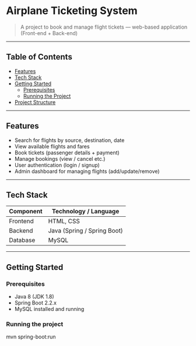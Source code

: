 # Airplane Ticketing System

> A project to book and manage flight tickets — web-based application (Front-end + Back-end)  

---

## Table of Contents

- [Features](#features)  
- [Tech Stack](#tech-stack)  
- [Getting Started](#getting-started)  
  - [Prerequisites](#prerequisites)  
  - [Running the Project](#running-the-project)  
- [Project Structure](#project-structure)  

---

## Features

- Search for flights by source, destination, date  
- View available flights and fares  
- Book tickets (passenger details + payment)  
- Manage bookings (view / cancel etc.)  
- User authentication (login / signup)  
- Admin dashboard for managing flights (add/update/remove)  

---

## Tech Stack

| Component        | Technology / Language        |
|------------------|-------------------------------|
| Frontend         | HTML, CSS |
| Backend          | Java (Spring / Spring Boot) |
| Database         | MySQL        |              

---

## Getting Started

### Prerequisites

- Java 8 (JDK 1.8)  
- Spring Boot 2.2.x  
- MySQL installed and running  

### Running the project


mvn spring-boot:run

<!-- ## Project Structure

Airplane-Ticketing-System/ ← main application code
├── src/ ← source files
├── public/ / static/ ← frontend static assets
├── resources/ etc. ← config, views, etc.
├── README.md ← this file
└── .gitignore -->